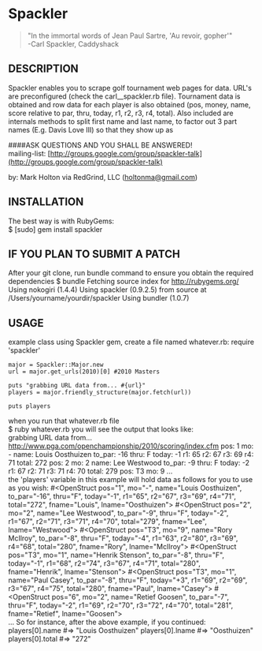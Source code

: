 Spackler
========

> "In the immortal words of Jean Paul Sartre, 'Au revoir, gopher'"  
-Carl Spackler, Caddyshack

## DESCRIPTION
Spackler enables you to scrape golf tournament web pages for data.  URL's are preconfigured 
(check the carl__spackler.rb file). Tournament data is obtained and row data for each player
is also obtained (pos, money, name, score relative to par, thru, today, r1, r2, r3, r4, total).
Also included are internals methods to split first name and last name, to factor out 3 part names
(E.g. Davis Love III) so that they show up as 

####ASK QUESTIONS AND YOU SHALL BE ANSWERED!  
mailing-list: [http://groups.google.com/group/spackler-talk](http://groups.google.com/group/spackler-talk)

by: Mark Holton via RedGrind, LLC (holtonma@gmail.com)

## INSTALLATION 
The best way is with RubyGems:  
    $ [sudo] gem install spackler

## IF YOU PLAN TO SUBMIT A PATCH
After your git clone, run bundle command to ensure you obtain the required dependencies 
    $ bundle 
    Fetching source index for http://rubygems.org/
    Using nokogiri (1.4.4) 
    Using spackler (0.9.2.5) from source at /Users/yourname/yourdir/spackler 
    Using bundler (1.0.7) 
  
## USAGE
example class using Spackler gem, create a file named whatever.rb:
    require 'spackler'
    
    major = Spackler::Major.new
    url = major.get_urls(2010)[0] #2010 Masters
    
    puts "grabbing URL data from... #{url}"
    players = major.friendly_structure(major.fetch(url))
  
    puts players

when you run that whatever.rb file   
    $ ruby whatever.rb
you will see the output that looks like:   
    grabbing URL data from... http://www.pga.com/openchampionship/2010/scoring/index.cfm
    pos: 1
    mo: -
    name: Louis Oosthuizen
    to_par: -16
    thru: F
    today: -1
    r1: 65
    r2: 67
    r3: 69
    r4: 71
    total: 272
    pos: 2
    mo: 2
    name: Lee Westwood
    to_par: -9
    thru: F
    today: -2
    r1: 67
    r2: 71
    r3: 71
    r4: 70
    total: 279
    pos: T3
    mo: 9
    ...     
the 'players' variable in this example will hold data as follows for you to use as you wish:
    #<OpenStruct pos="1", mo="-", name="Louis Oosthuizen", to_par="-16", thru="F", today="-1", r1="65", r2="67", r3="69", r4="71", total="272", fname="Louis", lname="Oosthuizen">
    #<OpenStruct pos="2", mo="2", name="Lee Westwood", to_par="-9", thru="F", today="-2", r1="67", r2="71", r3="71", r4="70", total="279", fname="Lee", lname="Westwood">
    #<OpenStruct pos="T3", mo="9", name="Rory McIlroy", to_par="-8", thru="F", today="-4", r1="63", r2="80", r3="69", r4="68", total="280", fname="Rory", lname="McIlroy">
    #<OpenStruct pos="T3", mo="1", name="Henrik Stenson", to_par="-8", thru="F", today="-1", r1="68", r2="74", r3="67", r4="71", total="280", fname="Henrik", lname="Stenson">
    #<OpenStruct pos="T3", mo="1", name="Paul Casey", to_par="-8", thru="F", today="+3", r1="69", r2="69", r3="67", r4="75", total="280", fname="Paul", lname="Casey">
    #<OpenStruct pos="6", mo="2", name="Retief Goosen", to_par="-7", thru="F", today="-2", r1="69", r2="70", r3="72", r4="70", total="281", fname="Retief", lname="Goosen">    
      ...
So for instance, after the above example, if you continued:
      players[0].name  #=> "Louis Oosthuizen" 
      players[0].lname #=> "Oosthuizen"
      players[0].total #=> "272"    


